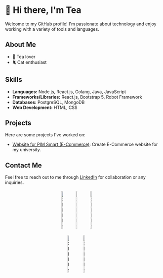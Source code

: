 # 👋 Hi there, I'm Tea

Welcome to my GitHub profile! I'm passionate about technology and enjoy working with a variety of tools and languages.

## About Me

- 🍵 Tea lover
- 🐈 Cat enthusiast

## Skills

- **Languages:** Node.js, React.js, Golang, Java, JavaScript
- **Frameworks/Libraries:** React.js, Bootstrap 5, Robot Framework
- **Databases:** PostgreSQL, MongoDB
- **Web Development:** HTML, CSS

## Projects

Here are some projects I've worked on:

- [Website for PIM Smart (E-Commerce)](https://github.com/tealerr/pim-webshop): Create E-Commerce website for my university.


## Contact Me

Feel free to reach out to me through [LinkedIn](https://www.linkedin.com/in/teeramate-kantima-855057225/) for collaboration or any inquiries.

<div style="display: flex; justify-content: center; margin: 20px;">
    <img src="https://go.dev/blog/go-brand/Go-Logo/PNG/Go-Logo_Blue.png" alt="Skills" width="10%">
    <img src="https://cdn-icons-png.flaticon.com/512/5968/5968292.png" alt="Skills" width="10%">
    <img src="https://cdn.iconscout.com/icon/free/png-256/free-java-60-1174953.png" alt="Skills" width="10%">
</div>

<div style="display: flex; justify-content: center;">
    <img src="https://static-00.iconduck.com/assets.00/node-js-icon-454x512-nztofx17.png" alt="Skills" width="10%">
    <img src="https://static-00.iconduck.com/assets.00/robotframework-icon-512x512-wdkxkz5h.png" alt="Skills" width="10%">
</div>


